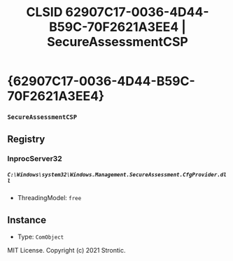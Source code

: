 ﻿---
title: "CLSID 62907C17-0036-4D44-B59C-70F2621A3EE4 | SecureAssessmentCSP"
excerpt: What is COM-Object CLSID 62907C17-0036-4D44-B59C-70F2621A3EE4?
---

# {62907C17-0036-4D44-B59C-70F2621A3EE4}

### `SecureAssessmentCSP`

## Registry


### InprocServer32

##### `C:\Windows\system32\Windows.Management.SecureAssessment.CfgProvider.dll`
* ThreadingModel: `free`

## Instance

* Type: `ComObject`

MIT License. Copyright (c) 2021 Strontic.


